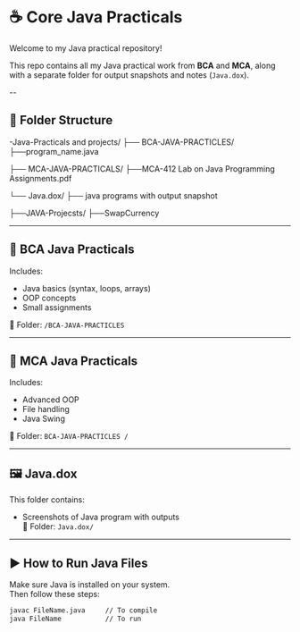 # ☕ Core Java Practicals

Welcome to my Java practical repository!

This repo contains all my Java practical work from **BCA** and **MCA**, along with a separate folder for output snapshots and notes (`Java.dox`).

--
## 📁 Folder Structure
-Java-Practicals and projects/
├── BCA-JAVA-PRACTICLES/
   ├──program_name.java


├── MCA-JAVA-PRACTICALS/
  ├──MCA-412 Lab on Java Programming Assignments.pdf


└── Java.dox/
  ├── java programs with output snapshot 

├──JAVA-Projecsts/
  ├──SwapCurrency 

---

## 📘 BCA Java Practicals
Includes:
- Java basics (syntax, loops, arrays)
- OOP concepts
- Small assignments

📂 Folder: `/BCA-JAVA-PRACTICLES`

---

## 📗 MCA Java Practicals
Includes:
- Advanced OOP
- File handling
- Java Swing

📂 Folder: `BCA-JAVA-PRACTICLES /`

---

## 🖼️ Java.dox
This folder contains:
- Screenshots of Java program with outputs  
📂 Folder: `Java.dox/`

---

## ▶️ How to Run Java Files

Make sure Java is installed on your system.  
Then follow these steps:

```bash
javac FileName.java     // To compile
java FileName           // To run
